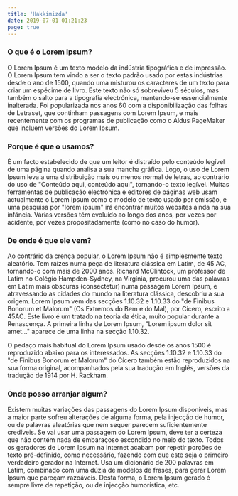 ```yaml
---
title: 'Hakkimizda'
date: 2019-07-01 01:21:23
page: true
---
```


### O que é o Lorem Ipsum?

O Lorem Ipsum é um texto modelo da indústria tipográfica e de impressão. O Lorem Ipsum tem vindo a ser o texto padrão usado por estas indústrias desde o ano de 1500, quando uma misturou os caracteres de um texto para criar um espécime de livro. Este texto não só sobreviveu 5 séculos, mas também o salto para a tipografia electrónica, mantendo-se essencialmente inalterada. Foi popularizada nos anos 60 com a disponibilização das folhas de Letraset, que continham passagens com Lorem Ipsum, e mais recentemente com os programas de publicação como o Aldus PageMaker que incluem versões do Lorem Ipsum.

### Porque é que o usamos?

É um facto estabelecido de que um leitor é distraído pelo conteúdo legível de uma página quando analisa a sua mancha gráfica. Logo, o uso de Lorem Ipsum leva a uma distribuição mais ou menos normal de letras, ao contrário do uso de "Conteúdo aqui, conteúdo aqui", tornando-o texto legível. Muitas ferramentas de publicação electrónica e editores de páginas web usam actualmente o Lorem Ipsum como o modelo de texto usado por omissão, e uma pesquisa por "lorem ipsum" irá encontrar muitos websites ainda na sua infância. Várias versões têm evoluído ao longo dos anos, por vezes por acidente, por vezes propositadamente (como no caso do humor).

### De onde é que ele vem?

Ao contrário da crença popular, o Lorem Ipsum não é simplesmente texto aleatório. Tem raízes numa peça de literatura clássica em Latim, de 45 AC, tornando-o com mais de 2000 anos. Richard McClintock, um professor de Latim no Colégio Hampden-Sydney, na Virgínia, procurou uma das palavras em Latim mais obscuras (consectetur) numa passagem Lorem Ipsum, e atravessando as cidades do mundo na literatura clássica, descobriu a sua origem. Lorem Ipsum vem das secções 1.10.32 e 1.10.33 do "de Finibus Bonorum et Malorum" (Os Extremos do Bem e do Mal), por Cícero, escrito a 45AC. Este livro é um tratado na teoria da ética, muito popular durante a Renascença. A primeira linha de Lorem Ipsum, "Lorem ipsum dolor sit amet..." aparece de uma linha na secção 1.10.32.

O pedaço mais habitual do Lorem Ipsum usado desde os anos 1500 é reproduzido abaixo para os interessados. As secções 1.10.32 e 1.10.33 do "de Finibus Bonorum et Malorum" do Cícero também estão reproduzidos na sua forma original, acompanhados pela sua tradução em Inglês, versões da tradução de 1914 por H. Rackham.

### Onde posso arranjar algum?

Existem muitas variações das passagens do Lorem Ipsum disponíveis, mas a maior parte sofreu alterações de alguma forma, pela injecção de humor, ou de palavras aleatórias que nem sequer parecem suficientemente credíveis. Se vai usar uma passagem do Lorem Ipsum, deve ter a certeza que não contém nada de embaraçoso escondido no meio do texto. Todos os geradores de Lorem Ipsum na Internet acabam por repetir porções de texto pré-definido, como necessário, fazendo com que este seja o primeiro verdadeiro gerador na Internet. Usa um dicionário de 200 palavras em Latim, combinado com uma dúzia de modelos de frases, para gerar Lorem Ipsum que pareçam razoáveis. Desta forma, o Lorem Ipsum gerado é sempre livre de repetição, ou de injecção humorística, etc.
